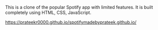 This is a clone of the popular Spotify app with limited features. It is built completely using HTML, CSS, JavaScript.

https://prateekr0000.github.io/spotifymadebyprateek.github.io/
